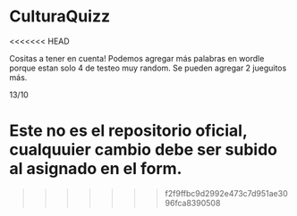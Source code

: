 # CulturaQuizz
<<<<<<< HEAD

Cositas a tener en cuenta! Podemos agregar más palabras en wordle porque estan solo 4 de testeo muy random. 
Se pueden agregar 2 jueguitos más. 

13/10 

**Este no es el repositorio oficial, cualquuier cambio debe ser subido al asignado en el form.**
=======
>>>>>>> f2f9ffbc9d2992e473c7d951ae3096fca8390508
